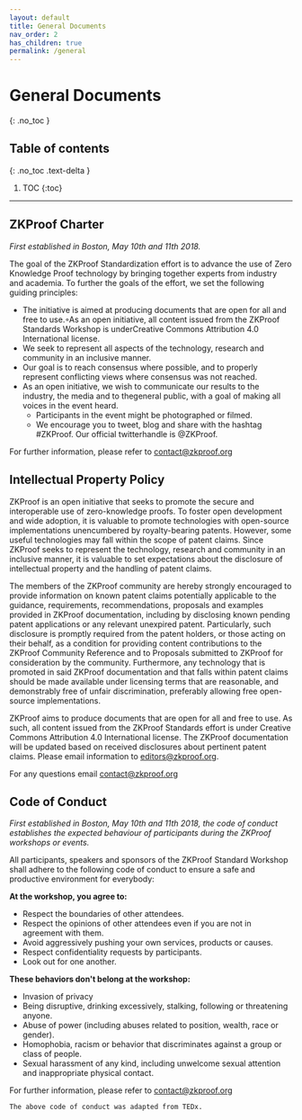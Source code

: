 ```yaml
---
layout: default
title: General Documents
nav_order: 2
has_children: true
permalink: /general
---
```


# General Documents
{: .no_toc }

## Table of contents
{: .no_toc .text-delta }

1. TOC
{:toc}

---


## ZKProof Charter

*First established in Boston, May 10th and 11th 2018.*

The goal of the ZKProof Standardization effort is to advance the use of Zero Knowledge Proof technology by bringing together experts from industry and academia. To further the goals of the effort, we set the following guiding principles:

- The initiative is aimed at producing documents that are open for all and free to use.◦As an open initiative, all content issued from the ZKProof Standards Workshop is underCreative Commons Attribution 4.0 International license.
- We seek to represent all aspects of the technology, research and community in an inclusive manner.
- Our goal is to reach consensus where possible, and to properly represent conflicting views where consensus was not reached.
- As an open initiative, we wish to communicate our results to the industry, the media and to thegeneral public, with a goal of making all voices in the event heard.
    - Participants in the event might be photographed or filmed.
    - We encourage you to tweet, blog and share with the hashtag #ZKProof. Our official twitterhandle is @ZKProof.
    
For further information, please refer to [contact@zkproof.org](mailto:contact@zkproof.org)

## Intellectual Property Policy

ZKProof is an open initiative that seeks to promote the secure and interoperable use of zero-knowledge proofs. To foster open development and wide adoption, it is valuable to promote technologies with open-source implementations unencumbered by royalty-bearing patents. However, some useful technologies may fall within the scope of patent claims. Since ZKProof seeks to represent the technology, research and community in an inclusive manner, it is valuable to set expectations about the disclosure of intellectual property and the handling of patent claims.

The members of the ZKProof community are hereby strongly encouraged to provide information on known patent claims potentially applicable to the guidance, requirements, recommendations, proposals and examples provided in ZKProof documentation, including by disclosing known pending patent applications or any relevant unexpired patent. Particularly, such disclosure is promptly required from the patent holders, or those acting on their behalf, as a condition for providing content contributions to the ZKProof Community Reference and to Proposals submitted to ZKProof for consideration by the community. Furthermore, any technology that is promoted in said ZKProof documentation and that falls within patent claims should be made available under licensing terms that are reasonable, and demonstrably free of unfair discrimination, preferably allowing free open-source implementations.

ZKProof aims to produce documents that are open for all and free to use. As such, all content issued from the ZKProof Standards effort is under Creative Commons Attribution 4.0 International license. The ZKProof documentation will be updated based on received disclosures about pertinent patent claims. Please email information to editors@zkproof.org.

For any questions email [contact@zkproof.org](mailto:contact@zkproof.org)

## Code of Conduct

*First established in Boston, May 10th and 11th 2018, the code of conduct establishes the expected behaviour of participants during the ZKProof workshops or events.*

All participants, speakers and sponsors of the ZKProof Standard Workshop shall adhere to the following code of conduct to ensure a safe and productive environment for everybody:

**At the workshop, you agree to:**

- Respect the boundaries of other attendees.
- Respect the opinions of other attendees even if you are not in agreement with them.
- Avoid aggressively pushing your own services, products or causes.
- Respect confidentiality requests by participants.
- Look out for one another.

**These behaviors don't belong at the workshop:**

- Invasion of privacy
- Being disruptive, drinking excessively, stalking, following or threatening anyone.
- Abuse of power (including abuses related to position, wealth, race or gender).
- Homophobia, racism or behavior that discriminates against a group or class of people.
- Sexual harassment of any kind, including unwelcome sexual attention and inappropriate physical contact.

For further information, please refer to ​[contact@zkproof.org](mailto:contact@zkproof.org)

`The above code of conduct was adapted from TEDx.`